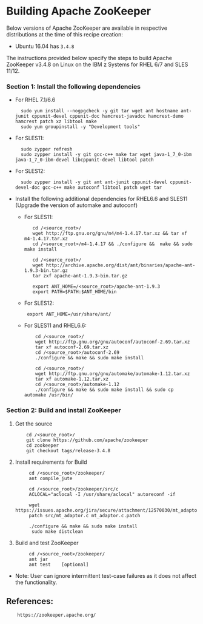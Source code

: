 <!---PACKAGE:Apache ZooKeeper--->
<!---DISTRO:RHEL 6.6:3.4.8--->
<!---DISTRO:RHEL 7.1:3.4.8--->
<!---DISTRO:SLES 11:3.4.8--->
<!---DISTRO:SLES 12:3.4.8--->
<!---DISTRO:Ubuntu 16.x:3.4.8--->

# Building Apache ZooKeeper

Below versions of Apache ZooKeeper are available in respective distributions at the time of this recipe creation:

*    Ubuntu 16.04 has `3.4.8`

The instructions provided below specify the steps to build Apache ZooKeeper v3.4.8 on Linux on the IBM z Systems for RHEL 6/7 and SLES 11/12.

### Section 1: Install the following dependencies

* For RHEL 7.1/6.6

        sudo yum install --nogpgcheck -y git tar wget ant hostname ant-junit cppunit-devel cppunit-doc hamcrest-javadoc hamcrest-demo hamcrest patch xz libtool make
        sudo yum groupinstall -y "Development tools"
   

* For SLES11:

        sudo zypper refresh
        sudo zypper install -y git gcc-c++ make tar wget java-1_7_0-ibm java-1_7_0-ibm-devel libcppunit-devel libtool patch 
	                        
* For SLES12:
   
        sudo zypper install -y git ant ant-junit cppunit-devel cppunit-devel-doc gcc-c++ make autoconf libtool patch wget tar

* Install the following additional dependencies for RHEL6.6 and SLES11 (Upgrade the version of automake and autoconf)

     * For SLES11:
        ```
		   cd /<source_root>/
           wget http://ftp.gnu.org/gnu/m4/m4-1.4.17.tar.xz && tar xf m4-1.4.17.tar.xz
           cd /<source_root>/m4-1.4.17 && ./configure &&  make && sudo make install
		
           cd /<source_root>/
           wget http://archive.apache.org/dist/ant/binaries/apache-ant-1.9.3-bin.tar.gz
           tar zxf apache-ant-1.9.3-bin.tar.gz    
    
           export ANT_HOME=/<source_root>/apache-ant-1.9.3
           export PATH=$PATH:$ANT_HOME/bin
        ```
		
	 * For SLES12:
	 
			export ANT_HOME=/usr/share/ant/
	    
    * For SLES11 and RHEL6.6:
        ```
			cd /<source_root>/
			wget http://ftp.gnu.org/gnu/autoconf/autoconf-2.69.tar.xz
			tar xf autoconf-2.69.tar.xz
			cd /<source_root>/autoconf-2.69
			./configure && make && sudo make install
			
			cd /<source_root>/
			wget http://ftp.gnu.org/gnu/automake/automake-1.12.tar.xz
			tar xf automake-1.12.tar.xz
			cd /<source_root>/automake-1.12
			./configure && make && sudo make install && sudo cp automake /usr/bin/
        ```
    
### Section 2: Build and install ZooKeeper
1. Get the source
	```
		cd /<source_root>/
		git clone https://github.com/apache/zookeeper
		cd zookeeper
		git checkout tags/release-3.4.8
	```		

2. Install requirements for Build

			cd /<source_root>/zookeeper/
			ant compile_jute
		
			cd /<source_root>/zookeeper/src/c
			ACLOCAL="aclocal -I /usr/share/aclocal" autoreconf -if

			wget https://issues.apache.org/jira/secure/attachment/12570030/mt_adaptor.c.patch 
			patch src/mt_adaptor.c mt_adaptor.c.patch 
			
			./configure && make && sudo make install
			 sudo make distclean
	
3. Build and test ZooKeeper

			cd /<source_root>/zookeeper/
			ant jar
			ant test    [optional]
* Note: User can ignore intermittent test-case failures as it does not affect the functionality.
        

## References:

        https://zookeeper.apache.org/

		
